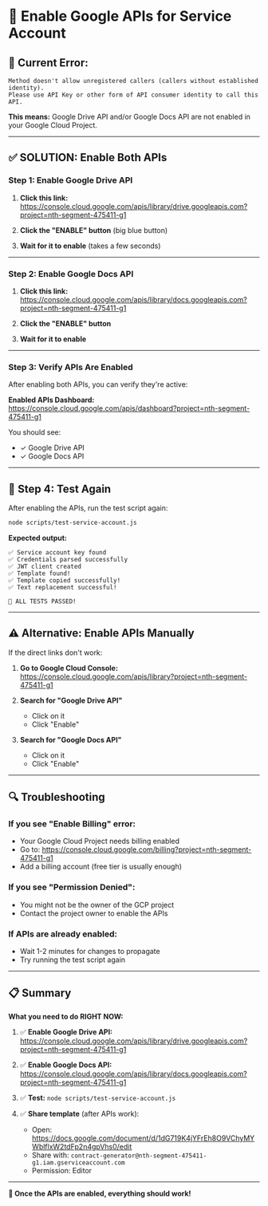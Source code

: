 # 🔧 Enable Google APIs for Service Account

## 🔴 **Current Error:**

```
Method doesn't allow unregistered callers (callers without established identity).
Please use API Key or other form of API consumer identity to call this API.
```

**This means:** Google Drive API and/or Google Docs API are not enabled in your Google Cloud Project.

---

## ✅ **SOLUTION: Enable Both APIs**

### **Step 1: Enable Google Drive API**

1. **Click this link:**
   https://console.cloud.google.com/apis/library/drive.googleapis.com?project=nth-segment-475411-g1

2. **Click the "ENABLE" button** (big blue button)

3. **Wait for it to enable** (takes a few seconds)

---

### **Step 2: Enable Google Docs API**

1. **Click this link:**
   https://console.cloud.google.com/apis/library/docs.googleapis.com?project=nth-segment-475411-g1

2. **Click the "ENABLE" button**

3. **Wait for it to enable**

---

### **Step 3: Verify APIs Are Enabled**

After enabling both APIs, you can verify they're active:

**Enabled APIs Dashboard:**
https://console.cloud.google.com/apis/dashboard?project=nth-segment-475411-g1

You should see:

- ✓ Google Drive API
- ✓ Google Docs API

---

## 🧪 **Step 4: Test Again**

After enabling the APIs, run the test script again:

```bash
node scripts/test-service-account.js
```

**Expected output:**

```
✅ Service account key found
✅ Credentials parsed successfully
✅ JWT client created
✅ Template found!
✅ Template copied successfully!
✅ Text replacement successful!

🎉 ALL TESTS PASSED!
```

---

## ⚠️ **Alternative: Enable APIs Manually**

If the direct links don't work:

1. **Go to Google Cloud Console:**
   https://console.cloud.google.com/apis/library?project=nth-segment-475411-g1

2. **Search for "Google Drive API"**
   - Click on it
   - Click "Enable"

3. **Search for "Google Docs API"**
   - Click on it
   - Click "Enable"

---

## 🔍 **Troubleshooting**

### **If you see "Enable Billing" error:**

- Your Google Cloud Project needs billing enabled
- Go to: https://console.cloud.google.com/billing?project=nth-segment-475411-g1
- Add a billing account (free tier is usually enough)

### **If you see "Permission Denied":**

- You might not be the owner of the GCP project
- Contact the project owner to enable the APIs

### **If APIs are already enabled:**

- Wait 1-2 minutes for changes to propagate
- Try running the test script again

---

## 📋 **Summary**

**What you need to do RIGHT NOW:**

1. ✅ **Enable Google Drive API:** https://console.cloud.google.com/apis/library/drive.googleapis.com?project=nth-segment-475411-g1

2. ✅ **Enable Google Docs API:** https://console.cloud.google.com/apis/library/docs.googleapis.com?project=nth-segment-475411-g1

3. ✅ **Test:** `node scripts/test-service-account.js`

4. ✅ **Share template** (after APIs work):
   - Open: https://docs.google.com/document/d/1dG719K4jYFrEh8O9VChyMYWblflxW2tdFp2n4gpVhs0/edit
   - Share with: `contract-generator@nth-segment-475411-g1.iam.gserviceaccount.com`
   - Permission: Editor

---

**🎯 Once the APIs are enabled, everything should work!**
